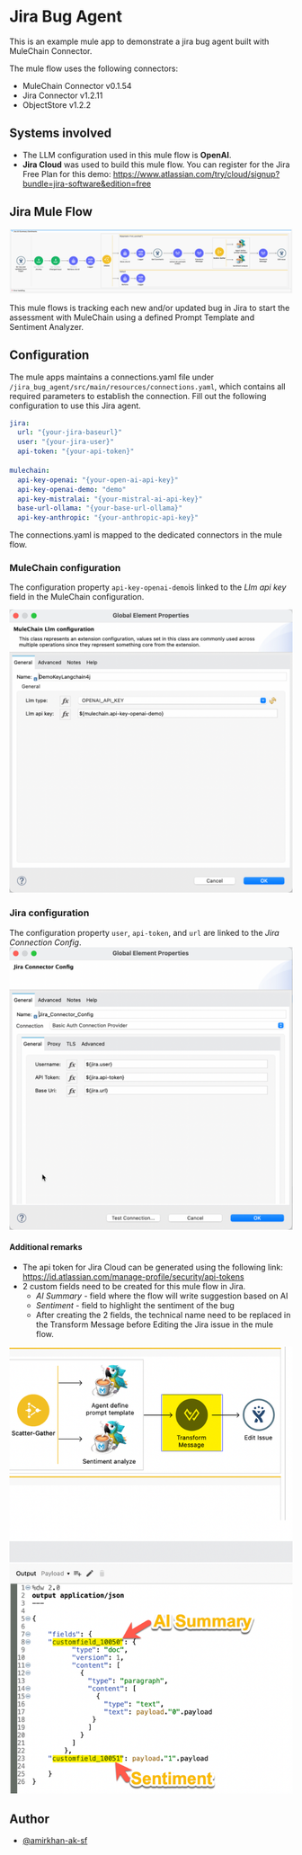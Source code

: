 # Jira Bug Agent

This is an example mule app to demonstrate a jira bug agent built with MuleChain Connector. 

The mule flow uses the following connectors:
- MuleChain Connector v0.1.54
- Jira Connector v1.2.11
- ObjectStore v1.2.2


## Systems involved
- The LLM configuration used in this mule flow is **OpenAI**.
- **Jira Cloud** was used to build this mule flow. You can register for the Jira Free Plan for this demo: https://www.atlassian.com/try/cloud/signup?bundle=jira-software&edition=free

## Jira Mule Flow 

![App Screenshot](src/main/resources/jira_bug_agent.png)

This mule flows is tracking each new and/or updated bug in Jira to start the assessment with MuleChain using a defined Prompt Template and Sentiment Analyzer. 


## Configuration
The mule apps maintains a connections.yaml file under ``/jira_bug_agent/src/main/resources/connections.yaml``, which contains all required parameters to establish the connection. Fill out the following configuration to use this Jira agent. 

```yaml
jira:
  url: "{your-jira-baseurl}"
  user: "{your-jira-user}"
  api-token: "{your-api-token}"
  
mulechain:
  api-key-openai: "{your-open-ai-api-key}"
  api-key-openai-demo: "demo"
  api-key-mistralai: "{your-mistral-ai-api-key}"
  base-url-ollama: "{your-base-url-ollama}"
  api-key-anthropic: "{your-anthropic-api-key}"
```

The connections.yaml is mapped to the dedicated connectors in the mule flow. 

### MuleChain configuration
The configuration property `api-key-openai-demo`is linked to the *Llm api key* field in the MuleChain configuration.

![App Screenshot](src/main/resources/mule-chain-config.png)

### Jira configuration
The configuration property `user`, `api-token`, and `url` are linked to the *Jira Connection Config*. 
![App Screenshot](src/main/resources/Jira-config.png)

#### Additional remarks
- The api token for Jira Cloud can be generated using the following link: https://id.atlassian.com/manage-profile/security/api-tokens
- 2 custom fields need to be created for this mule flow in Jira. 
  - *AI Summary* - field where the flow will write suggestion based on AI
  - *Sentiment* - field to highlight the sentiment of the bug
  - After creating the 2 fields, the technical name need to be replaced in the Transform Message before Editing the Jira issue in the mule flow.


![App Screenshot](src/main/resources/jira-custom-fields.png)


## Author

- [@amirkhan-ak-sf](https://github.com/amirkhan-ak-sf)
